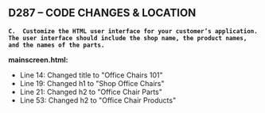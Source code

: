 ## D287 – CODE CHANGES & LOCATION

**``C.  Customize the HTML user interface for your customer’s application. The user interface should include the shop name, the product names, and the names of the parts.``**

**mainscreen.html:**
- Line 14: Changed title to "Office Chairs 101"
- Line 19: Changed h1 to "Shop Office Chairs"
- Line 21: Changed h2 to "Office Chair Parts"
- Line 53: Changed h2 to "Office Chair Products" 